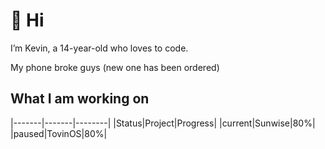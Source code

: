 # 👋 Hi

I’m Kevin, a 14-year-old who loves to code.

My phone broke guys (new one has been ordered)
## What I am working on
|-------|-------|--------|
|Status|Project|Progress|
|current|Sunwise|80%|
|paused|TovinOS|80%|

